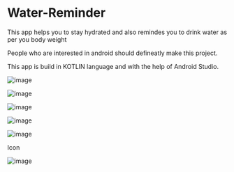 # Water-Reminder

This app helps you to stay hydrated and also remindes you to drink water as per you body weight

People who are interested in android should defineatly make this project.

This app is build in KOTLIN language and with the help of Android Studio.

![image](https://user-images.githubusercontent.com/67241289/145762740-a7e55b77-8626-4b40-84b2-83d38e728659.png)

![image](https://user-images.githubusercontent.com/67241289/145762741-a2aa4c5d-6847-46fa-b036-f4e513218297.png)

![image](https://user-images.githubusercontent.com/67241289/145762744-512985c7-3277-4d08-9281-65b023875af9.png)

![image](https://user-images.githubusercontent.com/67241289/145762747-f784b65e-9cf4-4b9e-99d6-d46ad3efaf87.png)

![image](https://user-images.githubusercontent.com/67241289/145762750-d13a2a7a-fffa-4bd0-8677-5dece2cb075d.png)

Icon

![image](https://user-images.githubusercontent.com/67241289/145762753-940576d4-1140-4108-a25c-6a083850b7a0.png)
